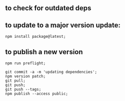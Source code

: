 ## to check for outdated deps

## to update to a major version update:

    npm install package@latest;

## to publish a new version

    npm run preflight;
    
    git commit -a -m 'updating dependencies';
    npm version patch;
    git pull;
    git push;
    git push --tags;
    npm publish --access public;